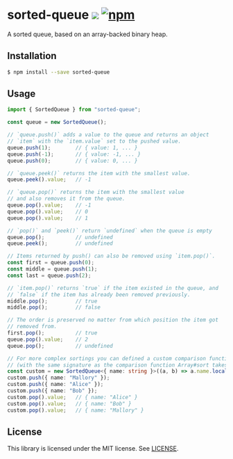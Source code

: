 # sorted-queue ![](https://github.com/jviide/sorted-queue/workflows/tests/badge.svg) [![npm](https://img.shields.io/npm/v/sorted-queue.svg)](https://www.npmjs.com/package/sorted-queue)

A sorted queue, based on an array-backed binary heap.

## Installation

```sh
$ npm install --save sorted-queue
```

## Usage

```ts
import { SortedQueue } from "sorted-queue";

const queue = new SortedQueue();

// `queue.push()` adds a value to the queue and returns an object
// `item` with the `item.value` set to the pushed value.
queue.push(1);        // { value: 1, ... }
queue.push(-1);       // { value: -1, ... }
queue.push(0);        // { value: 0, ... }

// `queue.peek()` returns the item with the smallest value.
queue.peek().value;   // -1

// `queue.pop()` returns the item with the smallest value
// and also removes it from the queue.
queue.pop().value;    // -1
queue.pop().value;    // 0
queue.pop().value;    // 1

// `pop()` and `peek()` return `undefined` when the queue is empty
queue.pop();          // undefined
queue.peek();         // undefined

// Items returned by push() can also be removed using `item.pop()`.
const first = queue.push(0);
const middle = queue.push(1);
const last = queue.push(2);

// `item.pop()` returns `true` if the item existed in the queue, and
// `false` if the item has already been removed previously.
middle.pop();         // true
middle.pop();         // false

// The order is preserved no matter from which position the item got
// removed from.
first.pop();          // true
queue.pop().value;    // 2
queue.pop();          // undefined

// For more complex sortings you can defined a custom comparison function
// (with the same signature as the comparison function Array#sort takes).
const custom = new SortedQueue<{ name: string }>((a, b) => a.name.localeCompare(b.name));
custom.push({ name: "Mallory" });
custom.push({ name: "Alice" });
custom.push({ name: "Bob" });
custom.pop().value;   // { name: "Alice" }
custom.pop().value;   // { name: "Bob" }
custom.pop().value;   // { name: "Mallory" }
```

## License

This library is licensed under the MIT license. See [LICENSE](./LICENSE).
